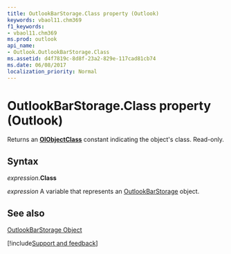 ```yaml
---
title: OutlookBarStorage.Class property (Outlook)
keywords: vbaol11.chm369
f1_keywords:
- vbaol11.chm369
ms.prod: outlook
api_name:
- Outlook.OutlookBarStorage.Class
ms.assetid: d4f7819c-8d8f-23a2-829e-117cad81cb74
ms.date: 06/08/2017
localization_priority: Normal
---
```



# OutlookBarStorage.Class property (Outlook)

Returns an  **[OlObjectClass](Outlook.OlObjectClass.md)** constant indicating the object's class. Read-only.


## Syntax

_expression_.**Class**

_expression_ A variable that represents an [OutlookBarStorage](Outlook.OutlookBarStorage.md) object.


## See also


[OutlookBarStorage Object](Outlook.OutlookBarStorage.md)

[!include[Support and feedback](~/includes/feedback-boilerplate.md)]
